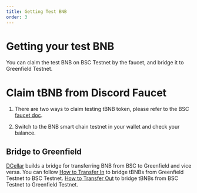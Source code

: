 ```yaml
---
title: Getting Test BNB
order: 3
---
```


# Getting your test BNB

You can claim the test BNB on BSC Testnet by the faucet, and bridge it to Greenfield Testnet.

# Claim tBNB from Discord Faucet

1. There are two ways to claim testing tBNB token, please refer to the BSC [faucet doc](https://docs.bnbchain.org/docs/bsc-faucet).

2. Switch to the BNB smart chain testnet in your wallet and check your balance. 

## Bridge to Greenfield

[DCellar](http://dcellar.io) builds a bridge for transferring BNB from BSC to Greenfield and vice versa. You can follow
[How to Transfer In](https://docs.nodereal.io/docs/dcellar-get-started#transfer-in) to bridge tBNBs from Greenfield Testnet to
BSC Testnet.
[How to Transfer Out](https://github.com/bnb-chain/greenfield-contracts/tree/verify-contracts#cross-chain-transfer-to-greenfield) to bridge tBNBs from BSC Testnet to
Greenfield Testnet.